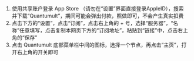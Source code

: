 1. 使用共享账户登录 App Store （请勿在“设置”界面直接登录AppleID），搜索并下载“Quantumult”，期间可能会弹出付款，照做即可，不会产生真实扣费
2. 点击下方的“设置”，点击“订阅”，点击右上角的 + 号，选择“服务器”，“名称”任意填写，点击复制本网页下方的“订阅地址”，粘贴到“链接”中，点击右上角的“保存”
3. 点击 Quantumult 底部菜单栏中间的图标，选择一个节点，再点击“主页”，打开右上角的开关即可
